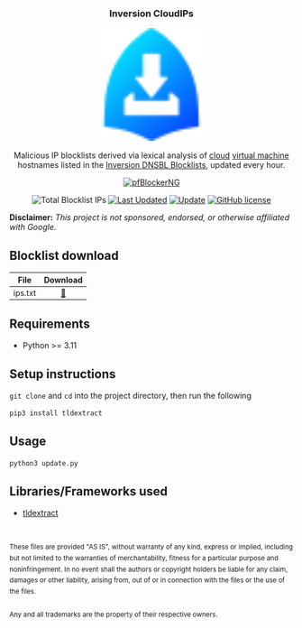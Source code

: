 <div align="center">

  <h3 align="center">Inversion CloudIPs</h3>
  <img src="images/inversion_logo.svg" alt="Logo" width="200" height="200">

  <p align="center">
    Malicious IP blocklists derived via lexical analysis of <a href="https://en.wikipedia.org/wiki/Cloud_computing">cloud</a> <a href="https://en.wikipedia.org/wiki/Virtual_machine">virtual machine</a> hostnames listed in the <a href="https://github.com/elliotwutingfeng/Inversion-DNSBL-Blocklists">Inversion DNSBL Blocklists</a>, updated every hour.
  </p>

  <p align="center">
  <a href="https://docs.netgate.com/pfsense/en/latest/packages/pfblocker.html"><img src="https://img.shields.io/badge/pfBlockerNG-212121?style=for-the-badge&logo=pfsense&logoColor=white" alt="pfBlockerNG"/></a>
  </p>

  <p align="center">
  <img src="https://tokei-rs.onrender.com/b1/github/elliotwutingfeng/Inversion-CloudIPs?label=Total%20Blocklist%20IPs&style=for-the-badge" alt="Total Blocklist IPs"/>
  <a href="https://github.com/elliotwutingfeng/Inversion-CloudIPs/commits"><img src="https://img.shields.io/github/last-commit/elliotwutingfeng/Inversion-CloudIPs?label=Last%20Updated&style=for-the-badge" alt="Last Updated"/></a>
  <a href="https://github.com/elliotwutingfeng/Inversion-CloudIPs/actions/workflows/update.yml"><img src="https://img.shields.io/github/actions/workflow/status/elliotwutingfeng/Inversion-CloudIPs/update.yml?branch=main&label=UPDATE&style=for-the-badge" alt="Update"/></a>
  <a href="LICENSE"><img src="https://img.shields.io/badge/LICENSE-BSD--3--CLAUSE-GREEN?style=for-the-badge" alt="GitHub license"/></a>
  </p>

</div>

**Disclaimer:** _This project is not sponsored, endorsed, or otherwise affiliated with Google._

## Blocklist download

| File | Download |
|:-:|:-:|
| ips.txt | [:floppy_disk:](ips.txt?raw=1) |

## Requirements

-   Python >= 3.11

## Setup instructions

`git clone` and `cd` into the project directory, then run the following

```bash
pip3 install tldextract
```

## Usage

```bash
python3 update.py
```

## Libraries/Frameworks used

-   [tldextract](https://github.com/john-kurkowski/tldextract)

&nbsp;

<sup>These files are provided "AS IS", without warranty of any kind, express or implied, including but not limited to the warranties of merchantability, fitness for a particular purpose and noninfringement. In no event shall the authors or copyright holders be liable for any claim, damages or other liability, arising from, out of or in connection with the files or the use of the files.</sup>

<sub>Any and all trademarks are the property of their respective owners.</sub>
